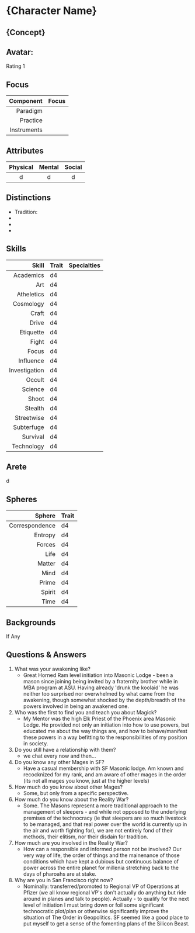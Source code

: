 # {Character Name}

## {Concept}

## Avatar:  
  
  Rating 1 

## Focus

  Component   | Focus
  -----------:|:------
  Paradigm    | 
  Practice    | 
  Instruments | 

## Attributes

  Physical | Mental | Social
  :-------:|:------:|:-----:
  d      | d 		| d
 
## Distinctions

  * Tradition: 
  * 
  * 
  * 

## Skills

  Skill 			| Trait | Specialties
  --------------:|:------|:------------
  Academics 		| d4	  |
  Art 			    | d4	  |
  Atheletics 		| d4	  |
  Cosmology 		| d4	  |
  Craft 			  | d4	  |
  Drive 			  | d4	  |
  Etiquette 		| d4	  |
  Fight 			  | d4	  |
  Focus 			  | d4	  |
  Influence 		| d4	  |
  Investigation | d4	  |
  Occult  			| d4	  |
  Science  		  | d4	  |
  Shoot  			  | d4	  |
  Stealth  		  | d4	  |
  Streetwise  	| d4	  |
  Subterfuge  	| d4	  |
  Survival  		| d4	  |
  Technology 		| d4	  |

## Arete

  d

## Spheres

  Sphere 			   | Trait 
  --------------:|:------
  Correspondence | d4	  
  Entropy 			 | d4	  
  Forces 			   | d4	  
  Life 				   | d4	  
  Matter 			   | d4	  
  Mind 				   | d4	  
  Prime 			   | d4	  
  Spirit 			   | d4	  
  Time 				   | d4	  

## Backgrounds
  If Any
  
## Questions & Answers

  1. What was your awakening like? 
      - Great Horned Ram level initiation into Masonic Lodge - been a mason since joining being invited by a fraternity brother while in MBA program at ASU. Having already 'drunk the koolaid' he was neither too surprised nor overwhelmed by what came from the awakening, though somewhat shocked by the depth/breadth of the powers involved in being an awakened one.
  2. Who was the first to find you and teach you about Magick?
      - My Mentor was the high Elk Priest of the Phoenix area Masonic Lodge. He provided not only an initiation into how to use powers, but educated me about the way things are, and how to behave/manifest these powers in a way befitting to the responsibilities of my position in society.
  3. Do you still have a relationship with them?
      - we chat every now and then...
  4. Do you know any other Mages in SF?
      - Have a casual membership with SF Masonic lodge. Am known and recocknized for my rank, and am aware of other mages in the order (its not all mages you know, just at the higher levels)
  5. How much do you know about other Mages?
      - Some, but only from a specific perspective.
  6. How much do you know about the Reality War? 
      - Some. The Masons represent a more traditional approach to the management of sleepers - and while not opposed to the underlying premises of the technocracy (ie that sleepers are so much livestock to be managed, and that real power over the world is currently up in the air and worth fighting for), we are not entirely fond of their methods, their elitism, nor their disdain for tradition.
  7. How much are you involved in the Reality War?
      - How can a responsible and informed person not be involved? Our very way of life, the order of things and the mainenance of those conditions which have kept a dubious but continuous balance of power across the entire planet for millenia stretching back to the days of pharoahs are at stake.
  8. Why are you in San Francisco right now?
      - Nominally: transferred/promoted to Regional VP of Operations at Pfizer (we all know regional VP's don't actually do anything but ride around in planes and talk to people). Actually - to qualify for the next level of initiation I must bring down or foil some significant technocratic plot/plan or otherwise significantly improve the situation of The Order in Geopolitics. SF seemed like a good place to put myself to get a sense of the fomenting plans of the Silicon Beast.